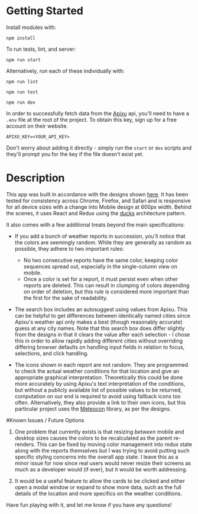 # Getting Started

Install modules with:

`npm install`

To run tests, lint, and server:

`npm run start`

Alternatively, run each of these individually with:

`npm run lint`

`npm run test`

`npm run dev`

In order to successfully fetch data from the [Apixu][Apixu] api, you'll need
to have a `.env` file at the root of the project. To obtain this key, sign up
for a free account on their website.

``` .env
APIXU_KEY=<YOUR_API_KEY>
```

Don't worry about adding it directly - simply run the `start` or `dev` scripts
and they'll prompt you for the key if the file doesn't exist yet.

# Description

This app was built in accordance with the designs shown [here][arbetsprov].
It has been tested for consistency across Chrome, Firefox, and Safari and is
responsive for all device sizes with a change into Mobile design at 600px
width. Behind the scenes, it uses React and Redux using the [ducks][ducks]
architecture pattern. 

It also comes with a few additional treats beyond the
main specifications:

- If you add a bunch of weather reports in succession, you'll notice that
the colors are seemingly random. While they are generally as random as
possible, they adhere to two important rules:
  + No two consecutive reports have the same color, keeping color sequences
spread out, especially in the single-column view on mobile.
  + Once a color is set for a report, it must persist even when other reports
are deleted. This can result in clumping of colors depending on order of
deletion, but this rule is considered more important than the first for the
sake of readability.

- The search box includes an autosuggest using values from Apixu. This can be
helpful to get differences between identically named cities since Apixu's
weather api only makes a best (though reasonably accurate) guess at any
city names. Note that this search box does differ
slightly from the designs in that it clears the value after each selection -
I chose this in order to allow rapidly adding different cities without
overriding differing browser defaults on handling input fields in
relation to focus, selections, and click handling.

- The icons shown in each report are not random. They are programmed to check
the actual weather conditions for that location and give an appropriate
graphical interpretation. Theoretically this could be done more accurately
by using Apixu's text interpretation of the conditions, but without a publicly
available list of possible values to be returned, computation on our end is
required to avoid using fallback icons too often. Alternatively, they also
provide a link to their own icons, but this particular project uses
the [Meteocon][Meteocon] library, as per the designs.

#Known Issues / Future Options

1. One problem that currently exists is that resizing *between* mobile and desktop
sizes causes the colors to be recalculated as the parent re-renders. This can
be fixed by moving color management into redux state along with the reports
themselves but I was trying to avoid putting such specific styling concerns
into the overall app state. I leave this as a minor issue for now since real
users would never resize their screens as much as a developer would (if ever),
but it would be worth addressing.

2. It would be a useful feature to allow the cards to be clicked and either
open a modal window or expand to show more data, such as the full details
of the location and more specifics on the weather conditions.

Have fun playing with it, and let me know if you have any questions!

[Apixu]: https://www.apixu.com/
[arbetsprov]: https://github.com/Vinnovera/arbetsprov
[ducks]: https://github.com/erikras/ducks-modular-redux
[Meteocon]: http://www.alessioatzeni.com/meteocons/

